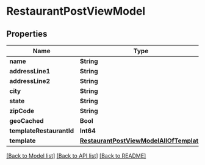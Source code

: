 # RestaurantPostViewModel

## Properties
Name | Type | Description | Notes
------------ | ------------- | ------------- | -------------
**name** | **String** |  | [optional] 
**addressLine1** | **String** |  | [optional] 
**addressLine2** | **String** |  | [optional] 
**city** | **String** |  | [optional] 
**state** | **String** |  | [optional] 
**zipCode** | **String** |  | [optional] 
**geoCached** | **Bool** |  | [optional] 
**templateRestaurantId** | **Int64** |  | [optional] 
**template** | [**RestaurantPostViewModelAllOfTemplate**](RestaurantPostViewModelAllOfTemplate.md) |  | [optional] 

[[Back to Model list]](../README.md#documentation-for-models) [[Back to API list]](../README.md#documentation-for-api-endpoints) [[Back to README]](../README.md)


